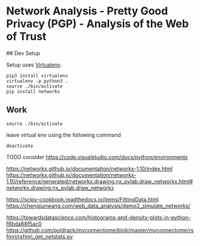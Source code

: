 # Network Analysis - Pretty Good Privacy (PGP) - Analysis of the Web of Trust

## Dev Setup

Setup uses [Virtualenv](https://virtualenv.pypa.io/en/stable/).

```
pip3 install virtualenv
virtualenv -p python3 .
source ./bin/activate
pip install networkx
```

## Work

```
source ./bin/activate
```

leave virtual env using the following command

```
deactivate
```

TODO consider https://code.visualstudio.com/docs/python/environments

https://networkx.github.io/documentation/networkx-1.10/index.html
https://networkx.github.io/documentation/networkx-1.10/reference/generated/networkx.drawing.nx_pylab.draw_networkx.html#networkx.drawing.nx_pylab.draw_networkx

https://scipy-cookbook.readthedocs.io/items/FittingData.html
https://chengjunwang.com/web_data_analysis/demo2_simulate_networks/

https://towardsdatascience.com/histograms-and-density-plots-in-python-f6bda88f5ac0
https://github.com/poldrack/myconnectome/blob/master/myconnectome/rsfmri/rsfmri_get_netstats.py
